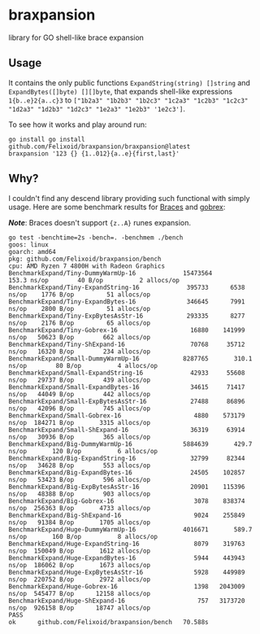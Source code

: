 # braxpansion
library for GO shell-like brace expansion

## Usage
It contains the only public functions `ExpandString(string) []string` and `ExpandBytes([]byte) [][]byte`, that expands shell-like expressions `1{b..e}2{a..c}3` to `["1b2a3" "1b2b3" "1b2c3" "1c2a3" "1c2b3" "1c2c3" "1d2a3" "1d2b3" "1d2c3" "1e2a3" "1e2b3" '1e2c3']`.

To see how it works and play around run:

```
go install go install github.com/Felixoid/braxpansion/braxpansion@latest
braxpansion '123 {} {1..012}{a..e}{first,last}'
```

## Why?
I couldn't find any descend library providing such functional with simply usage. Here are some benchmark results for [Braces](https://pkg.go.dev/mvdan.cc/sh@v2.6.4+incompatible/expand#Braces) and [gobrex](https://github.com/kujtimiihoxha/go-brace-expansion):

***Note***: Braces doesn't support `{z..A}` runes expansion.

```
go test -benchtime=2s -bench=. -benchmem ./bench
goos: linux
goarch: amd64
pkg: github.com/Felixoid/braxpansion/bench
cpu: AMD Ryzen 7 4800H with Radeon Graphics         
BenchmarkExpand/Tiny-DummyWarmUp-16         	15473564	      153.3 ns/op	     40 B/op	      2 allocs/op
BenchmarkExpand/Tiny-ExpandString-16        	 395733	     6538 ns/op	   1776 B/op	     51 allocs/op
BenchmarkExpand/Tiny-ExpandBytes-16         	 346645	     7991 ns/op	   2800 B/op	     51 allocs/op
BenchmarkExpand/Tiny-ExpBytesAsStr-16       	 293335	     8277 ns/op	   2176 B/op	     65 allocs/op
BenchmarkExpand/Tiny-Gobrex-16              	  16880	   141999 ns/op	  50623 B/op	    662 allocs/op
BenchmarkExpand/Tiny-ShExpand-16            	  70768	    35712 ns/op	  16320 B/op	    234 allocs/op
BenchmarkExpand/Small-DummyWarmUp-16        	8287765	      310.1 ns/op	     80 B/op	      4 allocs/op
BenchmarkExpand/Small-ExpandString-16       	  42933	    55608 ns/op	  29737 B/op	    439 allocs/op
BenchmarkExpand/Small-ExpandBytes-16        	  34615	    71417 ns/op	  44049 B/op	    442 allocs/op
BenchmarkExpand/Small-ExpBytesAsStr-16      	  27488	    86896 ns/op	  42096 B/op	    745 allocs/op
BenchmarkExpand/Small-Gobrex-16             	   4880	   573179 ns/op	 184271 B/op	   3315 allocs/op
BenchmarkExpand/Small-ShExpand-16           	  36319	    63914 ns/op	  30936 B/op	    365 allocs/op
BenchmarkExpand/Big-DummyWarmUp-16          	5884639	      429.7 ns/op	    120 B/op	      6 allocs/op
BenchmarkExpand/Big-ExpandString-16         	  32799	    82344 ns/op	  34628 B/op	    553 allocs/op
BenchmarkExpand/Big-ExpandBytes-16          	  24505	   102857 ns/op	  53423 B/op	    596 allocs/op
BenchmarkExpand/Big-ExpBytesAsStr-16        	  20901	   115396 ns/op	  48388 B/op	    903 allocs/op
BenchmarkExpand/Big-Gobrex-16               	   3078	   838374 ns/op	 256363 B/op	   4733 allocs/op
BenchmarkExpand/Big-ShExpand-16             	   9024	   255849 ns/op	  91384 B/op	   1705 allocs/op
BenchmarkExpand/Huge-DummyWarmUp-16         	4016671	      589.7 ns/op	    160 B/op	      8 allocs/op
BenchmarkExpand/Huge-ExpandString-16        	   8079	   319763 ns/op	 150049 B/op	   1612 allocs/op
BenchmarkExpand/Huge-ExpandBytes-16         	   5944	   443943 ns/op	 186062 B/op	   1673 allocs/op
BenchmarkExpand/Huge-ExpBytesAsStr-16       	   5928	   449989 ns/op	 220752 B/op	   2972 allocs/op
BenchmarkExpand/Huge-Gobrex-16              	   1398	  2043009 ns/op	 545477 B/op	  12158 allocs/op
BenchmarkExpand/Huge-ShExpand-16            	    757	  3173720 ns/op	 926158 B/op	  18747 allocs/op
PASS
ok  	github.com/Felixoid/braxpansion/bench	70.588s
```
